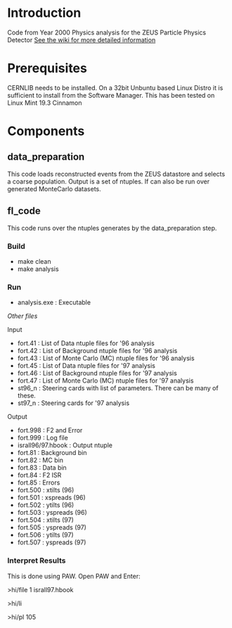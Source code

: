 # Introduction
Code from Year 2000 Physics analysis for the ZEUS Particle Physics Detector
[See the wiki for more detailed information](https://github.com/jscott7/ZEUS-Analysis/wiki)

# Prerequisites
CERNLIB needs to be installed. On a 32bit Unbuntu based Linux Distro it is sufficient to install from the Software Manager. 
This has been tested on Linux Mint 19.3 Cinnamon

# Components
## data_preparation
This code loads reconstructed events from the ZEUS datastore and selects a coarse population. 
Output is a set of ntuples. 
If can also be run over generated MonteCarlo datasets. 

## fl_code
This code runs over the ntuples generates by the data_preparation step. 

### Build
 * make clean
 * make analysis

### Run
* analysis.exe : Executable

_Other files_

Input
* fort.41 : List of Data ntuple files for '96 analysis
* fort.42 : List of Background ntuple files for '96 analysis
* fort.43 : List of Monte Carlo (MC) ntuple files for '96 analysis
* fort.45 : List of Data ntuple files for '97 analysis
* fort.46 : List of Background ntuple files for '97 analysis
* fort.47 : List of Monte Carlo (MC) ntuple files for '97 analysis
* st96_n : Steering cards with list of parameters. There can be many of these.
* st97_n : Steering cards for '97 analysis

Output
* fort.998 : F2 and Error
* fort.999 : Log file
* israll96/97.hbook : Output ntuple
* fort.81 : Background bin
* fort.82 : MC bin
* fort.83 : Data bin
* fort.84 : F2 ISR 
* fort.85 : Errors
* fort.500 : xtilts (96)
* fort.501 : xspreads (96)
* fort.502 : ytilts (96)
* fort.503 : yspreads (96)
* fort.504 : xtilts (97)
* fort.505 : yspreads (97)
* fort.506 : ytilts (97) 
* fort.507 : yspreads (97)

### Interpret Results

This is done using PAW. Open PAW and Enter:

\>hi/file 1 israll97.hbook

\>hi/li 

\>hi/pl 105
